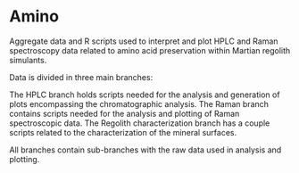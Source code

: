 # Amino
Aggregate data and R scripts used to interpret and plot HPLC and Raman spectroscopy data related to amino acid preservation within Martian regolith simulants.

Data is divided in three main branches:

The HPLC branch holds scripts needed for the analysis and generation of plots encompassing the chromatographic analysis.
The Raman branch contains scripts needed for the analysis and plotting of Raman spectroscopic data.
The Regolith characterization branch has a couple scripts related to the characterization of the mineral surfaces.

All branches contain sub-branches with the raw data used in analysis and plotting.
